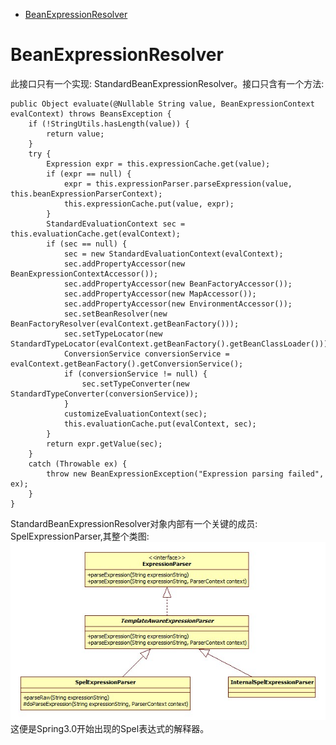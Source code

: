 - [BeanExpressionResolver](#beanexpressionresolver)

# BeanExpressionResolver

此接口只有一个实现: StandardBeanExpressionResolver。接口只含有一个方法:

```
public Object evaluate(@Nullable String value, BeanExpressionContext evalContext) throws BeansException {
    if (!StringUtils.hasLength(value)) {
        return value;
    }
    try {
        Expression expr = this.expressionCache.get(value);
        if (expr == null) {
            expr = this.expressionParser.parseExpression(value, this.beanExpressionParserContext);
            this.expressionCache.put(value, expr);
        }
        StandardEvaluationContext sec = this.evaluationCache.get(evalContext);
        if (sec == null) {
            sec = new StandardEvaluationContext(evalContext);
            sec.addPropertyAccessor(new BeanExpressionContextAccessor());
            sec.addPropertyAccessor(new BeanFactoryAccessor());
            sec.addPropertyAccessor(new MapAccessor());
            sec.addPropertyAccessor(new EnvironmentAccessor());
            sec.setBeanResolver(new BeanFactoryResolver(evalContext.getBeanFactory()));
            sec.setTypeLocator(new StandardTypeLocator(evalContext.getBeanFactory().getBeanClassLoader()));
            ConversionService conversionService = evalContext.getBeanFactory().getConversionService();
            if (conversionService != null) {
                sec.setTypeConverter(new StandardTypeConverter(conversionService));
            }
            customizeEvaluationContext(sec);
            this.evaluationCache.put(evalContext, sec);
        }
        return expr.getValue(sec);
    }
    catch (Throwable ex) {
        throw new BeanExpressionException("Expression parsing failed", ex);
    }
}
```
StandardBeanExpressionResolver对象内部有一个关键的成员: SpelExpressionParser,其整个类图:
![ExpressionParser](../../image/ExpressionParser.jpg)
这便是Spring3.0开始出现的Spel表达式的解释器。